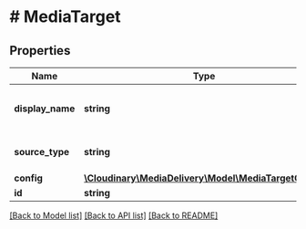 # # MediaTarget

## Properties

Name | Type | Description | Notes
------------ | ------------- | ------------- | -------------
**display_name** | **string** | The display name of the media target. |
**source_type** | **string** | The type of media target. |
**config** | [**\Cloudinary\MediaDelivery\Model\MediaTargetConfig**](MediaTargetConfig.md) |  | [optional]
**id** | **string** |  |

[[Back to Model list]](../../README.md#models) [[Back to API list]](../../README.md#endpoints) [[Back to README]](../../README.md)
